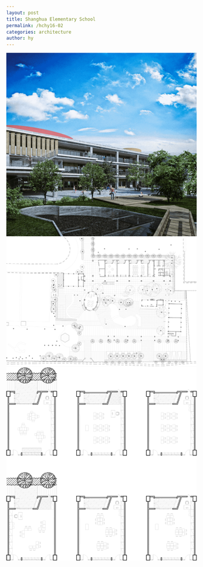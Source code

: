 ```yaml
---
layout: post
title: Shanghua Elementary School
permalink: /hchy16-02
categories: architecture
author: hy
---
```


![hchy04.00](assets/images/hchy04_shanghua/hchy04.00.png)
![hchy04.01](assets/images/hchy04_shanghua/hchy04.01.png)
![hchy04.02](assets/images/hchy04_shanghua/hchy04.02.png)
